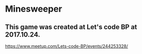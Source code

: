 # Minesweeper

## This game was created at Let's code BP at 2017.10.24. 
https://www.meetup.com/Lets-code-BP/events/244253328/
